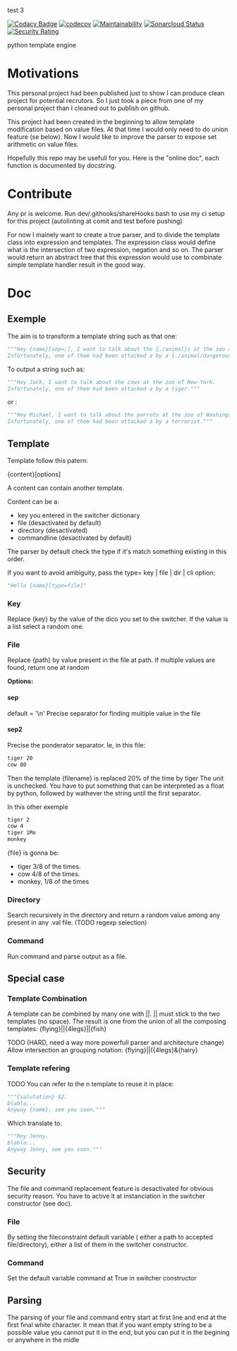 test 3

[![Codacy Badge](https://api.codacy.com/project/badge/Grade/2645db1d05a042daa9622485df6c652e)](https://www.codacy.com/manual/crazyhouse33/templateSwitcher?utm_source=github.com&amp;utm_medium=referral&amp;utm_content=crazyhouse33/templateSwitcher&amp;utm_campaign=Badge_Grade)
[![codecov](https://codecov.io/gh/crazyhouse33/templateSwitcher/branch/master/graph/badge.svg)](https://codecov.io/gh/crazyhouse33/templateSwitcher)
[![Maintainability](https://api.codeclimate.com/v1/badges/c5ca155886f058a98e81/maintainability)](https://codeclimate.com/github/crazyhouse33/templateSwitcher/maintainability)
[![Sonarcloud Status](https://sonarcloud.io/api/project_badges/measure?project=crazyhouse33_templateSwitcher&metric=ncloc)](https://sonarcloud.io/dashboard?id=crazyhouse33_templateSwitcher)
[![Security Rating](https://sonarcloud.io/api/project_badges/measure?project=crazyhouse33_templateSwitcher&metric=security_rating)](https://sonarcloud.io/dashboard?id=crazyhouse33_templateSwitcher)

python template engine

# Motivations
This personal project had been published just to show I can produce clean project for potential recrutors.
So I just took a piece from one of my personal project than I cleaned out to publish on github.

This project had been created in the beginning to allow template modification based on value files. At that time I would only need to do union feature (se below). Now I would like to improve the parser to expose set arithmetic on value files.

Hopefully this repo may be usefull for you. Here is the "online doc", each function is documented by docstring. 

# Contribute
Any pr is welcome. Run dev/.githooks/shareHooks.bash to use my ci setup for this project (autolinting at comit and test before pushing)

For now I mainely want to create a true parser, and to divide the template class into expression and templates. The expression class would define what is the intersection of two expression, negation and so on. The parser would return an abstract tree that this expression would use to combinate simple template handler result in the good way.


# Doc

## Exemple
The aim is to transform a template string such as that one:
```python
"""Hey {name}[sep=;], I want to talk about the {./animal}s at the zoo of {city}.  
Infortunately, one of them had been attacked a by a {./animal/dangerous.val}||{human/dangerous.val}"""
```
To output a string such as:
```python
"""Hey Jack, I want to talk about the cows at the zoo of New-York.
Infortunately, one of them had been attacked a by a tiger."""
```
or :

```python
"""Hey Michael, I want to talk about the parrots at the zoo of Washington.
Infortunately, one of them had been attacked a by a terrorist."""
```

## Template
Template follow this patern:

{content}[options]

A content can contain another template.

Content can be a:
* key you entered in the switcher dictionary
* file (desactivated by default)
* directory (desactivated)
* commandline (desactivated by default)

The parser by default check the type if it's match something existing in this order. 

If you want to avoid ambiguity, pass the type= key | file | dir | cli option:
```python
"Hello {name}[type=file]"
```

### Key
Replace {key} by the value of the dico you set to the switcher. If the value is a list select a random one.

### File
Replace {path} by value present in the file at path. If multiple values are found, return one at random

**Options:**
#### sep
default = '\n'
Precise separator for finding multiple value in the file

#### sep2
Precise the ponderator separator. Ie, in this file:
```bash
tiger 20
cow 80
```
Then the template {filename} is replaced 20% of the time by tiger
The unit is unchecked. You have to put something that can be interpreted as a float by python, followed by wathever the string until the first separator.

In this other exemple
```bash 
tiger 2
cow 4
tiger 1Mo
monkey
```
{file} is gonna be: 
* tiger 3/8 of the times.
* cow 4/8 of the times.
* monkey, 1/8 of the times


### Directory
Search recursively in the directory and return a random value among any present in any .val file. (TODO regexp selection)

### Command
Run command and parse output as a file.

## Special case

### Template Combination
A template can be combined by many one with ||. || must stick to the two templates (no space). The result is one from the union of all the composing templates: {flying}||{4legs}||{fish}

TODO (HARD, need a way more powerfull parser and architecture change)
Allow intersection an grouping notation:
{flying}||({4legs}&{hairy}

### Template refering
TODO
You can refer to the n template to reuse it in place:
```python
"""{salutation} $2.
blabla...
Anyway {name}, see you soon."""
```
Which translate to:
```python
"""Hey Jenny.
blabla...
Anyway Jenny, see you soon."""
```

## Security
The file and command replacement feature is desactivated for obvious security reason. You have to active it at instanciation in the switcher constructor (see doc).

### File
By setting the fileconstraint default variable ( either a path to accepted file/directory), either a list of them in the switcher constructor.

### Command
Set the default variable command at True in switcher constructor

## Parsing 
The parsing of your file and command entry start at first line and end at the first final white character. It mean that if you want empty string to be a possible value you cannot put it in the end, but you can put it in the begining or anywhere in the midle




